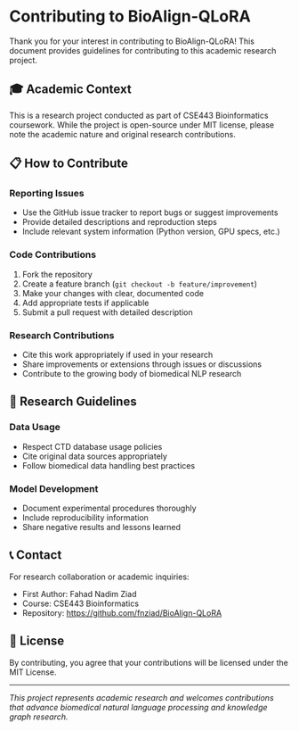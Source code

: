 # Contributing to BioAlign-QLoRA

Thank you for your interest in contributing to BioAlign-QLoRA! This document provides guidelines for contributing to this academic research project.

## 🎓 Academic Context

This is a research project conducted as part of CSE443 Bioinformatics coursework. While the project is open-source under MIT license, please note the academic nature and original research contributions.

## 📋 How to Contribute

### Reporting Issues
- Use the GitHub issue tracker to report bugs or suggest improvements
- Provide detailed descriptions and reproduction steps
- Include relevant system information (Python version, GPU specs, etc.)

### Code Contributions
1. Fork the repository
2. Create a feature branch (`git checkout -b feature/improvement`)
3. Make your changes with clear, documented code
4. Add appropriate tests if applicable
5. Submit a pull request with detailed description

### Research Contributions
- Cite this work appropriately if used in your research
- Share improvements or extensions through issues or discussions
- Contribute to the growing body of biomedical NLP research

## 🔬 Research Guidelines

### Data Usage
- Respect CTD database usage policies
- Cite original data sources appropriately
- Follow biomedical data handling best practices

### Model Development
- Document experimental procedures thoroughly
- Include reproducibility information
- Share negative results and lessons learned

## 📞 Contact

For research collaboration or academic inquiries:
- First Author: Fahad Nadim Ziad
- Course: CSE443 Bioinformatics
- Repository: https://github.com/fnziad/BioAlign-QLoRA

## 📜 License

By contributing, you agree that your contributions will be licensed under the MIT License.

---

*This project represents academic research and welcomes contributions that advance biomedical natural language processing and knowledge graph research.*